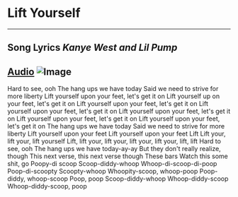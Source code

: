 # Lift Yourself
---
**Song Lyrics**
*Kanye West and Lil Pump*
---
[Audio](https://www.youtube.com/watch?v=8fbyfDbi-MI&ab_channel=KanyeWest-Topic)
![Image](https://www.billboard.com/wp-content/uploads/media/kanye-west-lil-pump-adele-givens-i-love-it-MV-vid-2018-billboard-1548.jpg?w=1024)
---

Hard to see, ooh
The hang ups we have today
Said we need to strive for more liberty
Lift yourself upon your feet, let's get it on
Lift yourself up on your feet, let's get it on
Lift yourself upon your feet, let's get it on
Lift yourself upon your feet, let's get it on
Lift yourself upon your feet, let's get it on
Lift yourself upon your feet, let's get it on
Lift yourself upon your feet, let's get it on
The hang ups we have today
Said we need to strive for more liberty
Lift yourself upon your feet
Lift yourself upon your feet
Lift
Lift your, lift your, lift yourself
Lift, lift your, lift your, lift your, lift your, lift, lift
Hard to see, ooh
The hang ups we have today-ay-ay
But they don't really realize, though
This next verse, this next verse though
These bars
Watch this some shit, go
Poopy-di scoop
Scoop-diddy-whoop
Whoop-di-scoop-di-poop
Poop-di-scoopty
Scoopty-whoop
Whoopity-scoop, whoop-poop
Poop-diddy, whoop-scoop
Poop, poop
Scoop-diddy-whoop
Whoop-diddy-scoop
Whoop-diddy-scoop, poop
